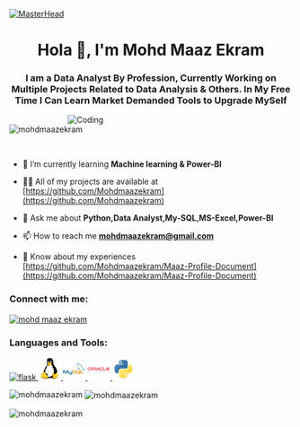 [![MasterHead](https://digitalnext.co.uk/wp-content/uploads/2020/10/bi-dashboard.gif)](https://mohdmaazekram.io)
<h1 align="center">Hola 👋, I'm Mohd Maaz Ekram</h1>
<h3 align="center">I am a Data Analyst By Profession, Currently Working on Multiple Projects Related to Data Analysis & Others. In My Free Time I Can Learn Market Demanded Tools to Upgrade MySelf </h3>
<img align="right" alt="Coding" width="400" src="https://camo.githubusercontent.com/5ddf73ad3a205111cf8c686f687fc216c2946a75005718c8da5b837ad9de78c9/68747470733a2f2f7468756d62732e6766796361742e636f6d2f4576696c4e657874446576696c666973682d736d616c6c2e676966">

<p align="left"> <img src="https://komarev.com/ghpvc/?username=mohdmaazekram&label=Profile%20views&color=0e75b6&style=flat" alt="mohdmaazekram" /> </p>

<!-- <p align="left"> <a href="https://github.com/ryo-ma/github-profile-trophy"><img src="https://github-profile-trophy.vercel.app/?username=mohdmaazekram" alt="mohdmaazekram" /></a> </p> -->
<p align="left"> <a href="https://twitter.com/" target="blank"><img src="https://img.shields.io/twitter/follow/?logo=twitter&style=for-the-badge" alt="" /></a> </p>

- 🌱 I’m currently learning **Machine learning & Power-BI**

- 👨‍💻 All of my projects are available at [https://github.com/Mohdmaazekram](https://github.com/Mohdmaazekram)

- 💬 Ask me about **Python,Data Analyst,My-SQL,MS-Excel,Power-BI**

- 📫 How to reach me **mohdmaazekram@gmail.com**

- 📄 Know about my experiences [https://github.com/Mohdmaazekram/Maaz-Profile-Document](https://github.com/Mohdmaazekram/Maaz-Profile-Document)


<h3 align="left">Connect with me:</h3>
<p align="left">
<a href="https://linkedin.com/in/mohd maaz ekram" target="blank"><img align="center" src="https://raw.githubusercontent.com/rahuldkjain/github-profile-readme-generator/master/src/images/icons/Social/linked-in-alt.svg" alt="mohd maaz ekram" height="30" width="40" /></a>
</p>

<h3 align="left">Languages and Tools:</h3>
<p align="left"> <a href="https://flask.palletsprojects.com/" target="_blank" rel="noreferrer"> <img src="https://www.vectorlogo.zone/logos/pocoo_flask/pocoo_flask-icon.svg" alt="flask" width="40" height="40"/> </a> <a href="https://www.linux.org/" target="_blank" rel="noreferrer"> <img src="https://raw.githubusercontent.com/devicons/devicon/master/icons/linux/linux-original.svg" alt="linux" width="40" height="40"/> </a> <a href="https://www.mysql.com/" target="_blank" rel="noreferrer"> <img src="https://raw.githubusercontent.com/devicons/devicon/master/icons/mysql/mysql-original-wordmark.svg" alt="mysql" width="40" height="40"/> </a> <a href="https://www.oracle.com/" target="_blank" rel="noreferrer"> <img src="https://raw.githubusercontent.com/devicons/devicon/master/icons/oracle/oracle-original.svg" alt="oracle" width="40" height="40"/> </a> <a href="https://www.python.org" target="_blank" rel="noreferrer"> <img src="https://raw.githubusercontent.com/devicons/devicon/master/icons/python/python-original.svg" alt="python" width="40" height="40"/> </a> </p>

<p><img align="left" src="https://github-readme-stats.vercel.app/api/top-langs?username=mohdmaazekram&show_icons=true&locale=en&layout=compact" alt="mohdmaazekram" /></p>

<p>&nbsp;<img align="center" src="https://github-readme-stats.vercel.app/api?username=mohdmaazekram&show_icons=true&locale=en" alt="mohdmaazekram" /></p>

<p><img align="center" src="https://github-readme-streak-stats.herokuapp.com/?user=mohdmaazekram&" alt="mohdmaazekram" /></p>

